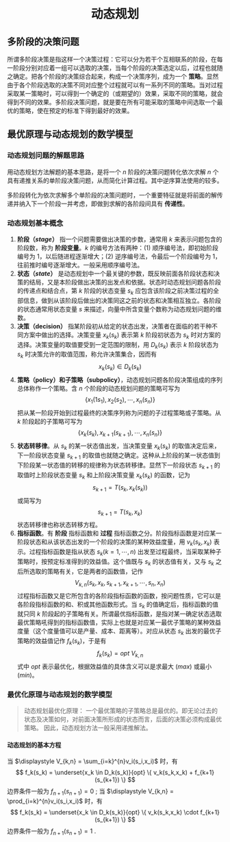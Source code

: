 # <center> 动态规划
## 多阶段的决策问题
所谓多阶段决策是指这样一个决策过程：它可以分为若干个互相联系的阶段，在每一阶段分别对应着一组可以选取的决策，当每个阶段的决策选定以后，过程也就随之确定。把各个阶段的决策综合起来，构成一个决策序列，成为一个 **策略**。显然由于各个阶段选取的决策不同对应整个过程就可以有一系列不同的策略。当对过程采取某一策略时，可以得到一个确定的（或期望的）效果，采取不同的策略，就会得到不同的效果。多阶段决策问题，就是要在所有可能采取的策略中间选取一个最优的策略，使在预定的标准下得到最好的效果。

## 最优原理与动态规划的数学模型

### 动态规划问题的解题思路
用动态规划方法解题的基本思路，是将一个 $n$ 阶段的决策问题转化依次求解 $n$ 个具有递推关系的单阶段决策问题，从而简化计算过程。其中逆序算法使用的较多。

多阶段转化为依次求解多个单阶段的决策问题时，一个重要特征就是将前面的解传递并纳入下一个阶段一并考虑，即做到求解的各阶段间具有 **传递性**。

### 动态规划基本概念

1. **阶段（$stage$）** 指一个问题需要做出决策的步数，通常用 $k$ 来表示问题包含的阶段数，称为 **阶段变量**。$k$ 的编号方法有两种：$(1)$ 顺序编号法，即初始阶段编号为 $1$，以后随进程逐渐增大；$(2)$ 逆序编号法，令最后一个阶段编号为 $1$，往前推时编号逐渐增大。一般采用顺序编号法。
2. **状态（$state$）** 是动态规划中一个最关键的参数，既反映前面各阶段状态和决策的结局，又是本阶段做出决策的出发点和依据。状态时动态规划问题各阶段的传递点和结合点，第 $k$ 阶段的状态变量 $s_k$ 应包含该阶段之前决策过程的全部信息，做到从该阶段后做出的决策同这之前的状态和决策相互独立。各阶段的状态通常用状态变量 $s$ 来描述，向量中所含变量个数称为动态规划问题的维数。
3. **决策（decision）** 指某阶段初从给定的状态出发，决策者在面临的若干种不同方案中做出的选择。决策变量 $x_k(s_k)$ 表示第 $k$ 阶段初状态为 $s_k$ 时对方案的选择。决策变量的取值要受到一定范围的限制，用 $D_k(s_k)$ 表示 $k$ 阶段状态为 $s_k$ 时决策允许的取值范围，称允许决策集合，因而有 $$x_k(s_k) \in D_k(s_k)$$
4. **策略（policy）和子策略（subpolicy）**，动态规划问题各阶段决策组成的序列总体称作一个策略。含 $n$ 个阶段的动态规划问题的策略可写为 $$\{ x_1(1s_1),x_2(s_2),\cdots ,x_n(s_n) \}$$ 把从某一阶段开始到过程最终的决策序列称为问题的子过程策略或子策略。从 $k$ 阶段起的子策略可写为 $$\{ x_k(s_k),x_{k+1}(s_{k+1}),\cdots ,x_n(s_n) \}$$
5. **状态转移律**。从 $s_k$ 的某一状态值出发，当决策变量 $x_k(s_k)$ 的取值决定后来，下一阶段状态变量 $s_{k+1}$ 的取值也就随之确定。这种从上阶段的某一状态值到下阶段某一状态值的转移的规律称为状态转移律。显然下一阶段状态 $s_{k+1}$ 的取值时上阶段状态变量 $s_k$ 和上阶段决策变量 $x_k(s_k)$ 的函数，记为 $$s_{k+1} = T(s_k,x_k(s_k))$$ 或简写为 $$s_{k+1} = T(s_k,x_k)$$ 状态转移律也称状态转移方程。
6. **指标函数**。有 **阶段** 指标函数和 **过程** 指标函数之分。阶段指标函数是对应某一阶段状态和从该状态出发的一个阶段的决策的某种效益度量，用 $v_k(s_k,x_k)$ 表示。过程指标函数是指从状态 $s_k(k=1,\cdots ,n)$ 出发至过程最终，当采取某种子策略时，按预定标准得到的效益值。这个值既与 $s_k$ 的状态值有关，又与 $s_k$ 之后所选取的策略有关，它是两者的函数值，记作 $$V_{k,n}(s_k,x_k,s_{k+1},x_{k+1},\cdots ,s_n,x_n)$$ 过程指标函数又是它所包含的各阶段指标函数的函数，按问题性质，它可以是各阶段指标函数的和、积或其他函数形式。当 $s_k$ 的值确定后，指标函数的值就只同 $k$ 阶段起的子策略有关。所谓最优指标函数，是指对某一确定状态选取最优策略吼得到的指标函数值，实际上也就是对应某一最优子策略的某种效益度量（这个度量值可以是产量、成本、距离等）。对应从状态 $s_k$ 出发的最优子策略的效益值记作 $f_k(s_k)$，于是有 $$f_k(s_k) = opt\ V_{k,n}$$ 式中 $opt$ 表示最优化，根据效益值的具体含义可以是求最大 $(max)$ 或最小 $(min)$。

### 最优化原理与动态规划的数学模型
> 动态规划最优化原理：
> 一个最优策略的子策略总是最优的。即无论过去的状态及决策如何，对前面决策所形成的状态而言，后面的决策必须构成最优策略。
> 因此，动态规划方法一般采用递推解法。

#### 动态规划的基本方程
当 $\displaystyle V_{k,n} = \sum_{i=k}^{n}v_i(s_i,x_i)$ 时，有
$$
f_k(s_k) = \underset{x_k \in D_k(s_k)}{opt} \{ v_k(s_k,x_k) + f_{k+1}(s_{k+1}) \}
$$
边界条件一般为 $f_{n+1}(s_{n+1}) = 0$ ;
当 $\displaystyle V_{k,n} = \prod_{i=k}^{n}v_i(s_i,x_i)$ 时，有
$$
f_k(s_k) = \underset{x_k \in D_k(s_k)}{opt} \{ v_k(s_k,x_k) \cdot f_{k+1}(s_{k+1}) \}
$$
边界条件一般为 $f_{n+1}(s_{n+1}) = 1$ .